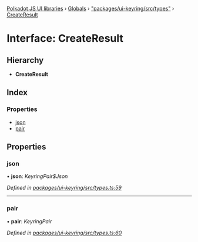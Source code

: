 [Polkadot JS UI libraries](../README.md) › [Globals](../globals.md) › ["packages/ui-keyring/src/types"](../modules/_packages_ui_keyring_src_types_.md) › [CreateResult](_packages_ui_keyring_src_types_.createresult.md)

# Interface: CreateResult

## Hierarchy

* **CreateResult**

## Index

### Properties

* [json](_packages_ui_keyring_src_types_.createresult.md#json)
* [pair](_packages_ui_keyring_src_types_.createresult.md#pair)

## Properties

###  json

• **json**: *KeyringPair$Json*

*Defined in [packages/ui-keyring/src/types.ts:59](https://github.com/polkadot-js/ui/blob/723641ac/packages/ui-keyring/src/types.ts#L59)*

___

###  pair

• **pair**: *KeyringPair*

*Defined in [packages/ui-keyring/src/types.ts:60](https://github.com/polkadot-js/ui/blob/723641ac/packages/ui-keyring/src/types.ts#L60)*
